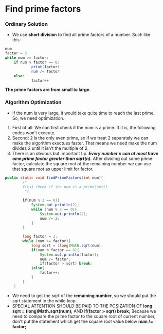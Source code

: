 # Find prime factors
### Ordinary Solution
* We use **short division** to find all prime factors of a number.
 Such like this:
```java
num
factor = 2
while num >= factor:
	if num % factor == 0:
    		print(factor)
            num /= factor
    else:
        	factor++
```
**The prime factors are from small to large.**
### Algorithm Optimization
* If the num is very large, it would take quite time to reach the last prime. So, we need optimization.
1. First of all: We can first check if the num is a prime. If it is, the following codes won't execute.  
2. Second: 2 is the only even prime, so if we treat 2 separately we can make the algorithm exectues faster. That means we need make the num divides 2 until it isn't the multiple of 2.
3. There is an obvious but important tip:  ***Every number n can at most have ome prime factor greater than sqrt(n).*** After dividing out some prime factor, calculate the square root of the remaining number we can use that square root as upper limit for factor.
```java
public static void findPrimeFactors(int num){
        /*
        first check if the num is a prime(omit)
         */
        
        if(num % 2 == 0){
            System.out.println(2);
            while (num % 2 == 0){
                System.out.println(2);
                num /= 2;
            }
        }
        
        long factor = 3;
        while (num >= factor){
            long sqrt = (long)Math.sqrt(num);
            if(num % factor == 0){
                System.out.println(factor);
                num /= factor;
                if(factor > sqrt) break;
            }else{
                factor++;
            }
        }
    }
 ```
 * We need to get the sqrt of the **remaining number**, so we should put the sqrt statement in the while loop.
 * SPECIAL ATTENTION SHOULD BE PAID TO THE POSIZATION OF **long sqrt = (long)Math.sqrt(num);** AND **if(factor > sqrt) break;** Because we need to compare the prime factor to the square root of current number, don't put the statement which get the square root value below  **num /= factor;**
 

	
